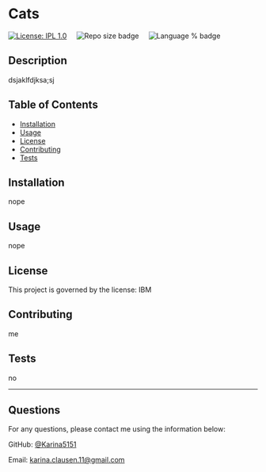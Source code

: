 # Cats
[![License: IPL 1.0](https://img.shields.io/badge/License-IPL%201.0-blue.svg)](https://opensource.org/licenses/IPL-1.0) &nbsp;&nbsp;&nbsp;&nbsp;![Repo size badge](https://img.shields.io/github/repo-size/Karina5151/hw9-README-Generator?color=success) &nbsp;&nbsp;&nbsp;&nbsp;![Language % badge](https://img.shields.io/github/languages/top/Karina5151/hw9-README-Generator) &nbsp;&nbsp;&nbsp;&nbsp;
## Description
  dsjaklfdjksa;sj
## Table of Contents
* [Installation](#installation)
* [Usage](#usage)
* [License](#license)
* [Contributing](#contributing)
* [Tests](#tests)
  
  

## Installation
nope
## Usage
nope
## License

This project is governed by the license: IBM
## Contributing
me
## Tests
no

 ---

 ## Questions

For any questions, please contact me using the information below:

GitHub: [@Karina5151](https://github.com/Karina5151)

Email: karina.clausen.11@gmail.com
